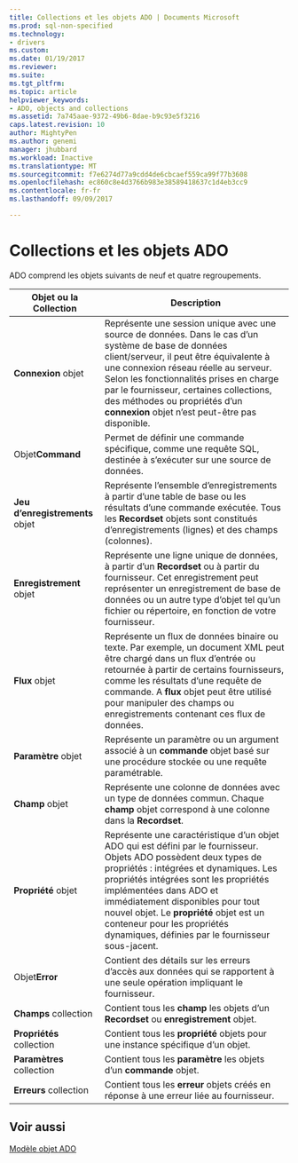 ```yaml
---
title: Collections et les objets ADO | Documents Microsoft
ms.prod: sql-non-specified
ms.technology:
- drivers
ms.custom: 
ms.date: 01/19/2017
ms.reviewer: 
ms.suite: 
ms.tgt_pltfrm: 
ms.topic: article
helpviewer_keywords:
- ADO, objects and collections
ms.assetid: 7a745aae-9372-49b6-8dae-b9c93e5f3216
caps.latest.revision: 10
author: MightyPen
ms.author: genemi
manager: jhubbard
ms.workload: Inactive
ms.translationtype: MT
ms.sourcegitcommit: f7e6274d77a9cdd4de6cbcaef559ca99f77b3608
ms.openlocfilehash: ec860c8e4d3766b983e38589418637c1d4eb3cc9
ms.contentlocale: fr-fr
ms.lasthandoff: 09/09/2017

---
```

# <a name="ado-objects-and-collections"></a>Collections et les objets ADO
ADO comprend les objets suivants de neuf et quatre regroupements.  
  
|Objet ou la Collection| Description|  
|--------------------------|-----------------|  
|**Connexion** objet|Représente une session unique avec une source de données. Dans le cas d’un système de base de données client/serveur, il peut être équivalente à une connexion réseau réelle au serveur. Selon les fonctionnalités prises en charge par le fournisseur, certaines collections, des méthodes ou propriétés d’un **connexion** objet n’est peut-être pas disponible.|  
|Objet**Command** |Permet de définir une commande spécifique, comme une requête SQL, destinée à s’exécuter sur une source de données.|  
|**Jeu d’enregistrements** objet|Représente l’ensemble d’enregistrements à partir d’une table de base ou les résultats d’une commande exécutée. Tous les **Recordset** objets sont constitués d’enregistrements (lignes) et des champs (colonnes).|  
|**Enregistrement** objet|Représente une ligne unique de données, à partir d’un **Recordset** ou à partir du fournisseur. Cet enregistrement peut représenter un enregistrement de base de données ou un autre type d’objet tel qu’un fichier ou répertoire, en fonction de votre fournisseur.|  
|**Flux** objet|Représente un flux de données binaire ou texte. Par exemple, un document XML peut être chargé dans un flux d’entrée ou retournée à partir de certains fournisseurs, comme les résultats d’une requête de commande. A **flux** objet peut être utilisé pour manipuler des champs ou enregistrements contenant ces flux de données.|  
|**Paramètre** objet|Représente un paramètre ou un argument associé à un **commande** objet basé sur une procédure stockée ou une requête paramétrable.|  
|**Champ** objet|Représente une colonne de données avec un type de données commun. Chaque **champ** objet correspond à une colonne dans la **Recordset**.|  
|**Propriété** objet|Représente une caractéristique d’un objet ADO qui est défini par le fournisseur. Objets ADO possèdent deux types de propriétés : intégrées et dynamiques. Les propriétés intégrées sont les propriétés implémentées dans ADO et immédiatement disponibles pour tout nouvel objet. Le **propriété** objet est un conteneur pour les propriétés dynamiques, définies par le fournisseur sous-jacent.|  
|Objet**Error** |Contient des détails sur les erreurs d’accès aux données qui se rapportent à une seule opération impliquant le fournisseur.|  
|**Champs** collection|Contient tous les **champ** les objets d’un **Recordset** ou **enregistrement** objet.|  
|**Propriétés** collection|Contient tous les **propriété** objets pour une instance spécifique d’un objet.|  
|**Paramètres** collection|Contient tous les **paramètre** les objets d’un **commande** objet.|  
|**Erreurs** collection|Contient tous les **erreur** objets créés en réponse à une erreur liée au fournisseur.|  
  
## <a name="see-also"></a>Voir aussi  
 [Modèle objet ADO](../../../ado/reference/ado-api/ado-object-model.md)

